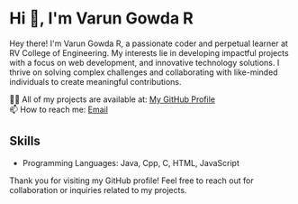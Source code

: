 # Hi 👋, I'm Varun Gowda R

Hey there! I'm Varun Gowda R, a passionate coder and perpetual learner at RV College of Engineering. My interests lie in developing impactful projects with a focus on web development, and innovative technology solutions. I thrive on solving complex challenges and collaborating with like-minded individuals to create meaningful contributions.

👨‍💻 All of my projects are available at: [My GitHub Profile](https://github.com/GowdaVarun)  
📫 How to reach me: [Email](varungowdar2004@gmail.com) 

## Skills
- Programming Languages: Java, Cpp, C, HTML, JavaScript

Thank you for visiting my GitHub profile! Feel free to reach out for collaboration or inquiries related to my projects.
